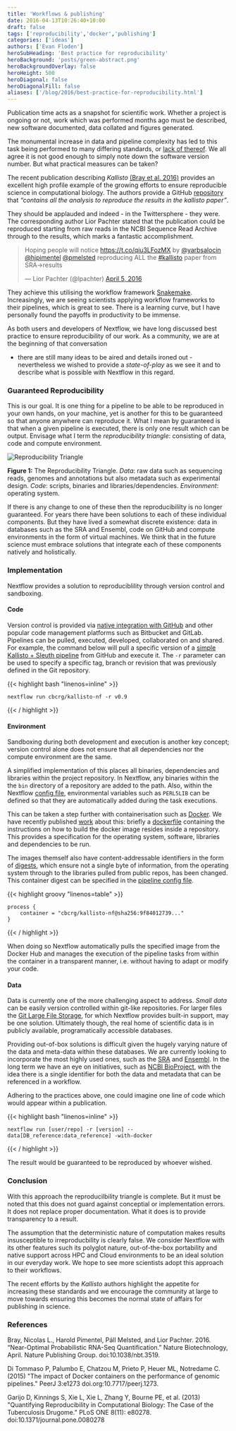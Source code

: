 ```yaml
---
title: 'Workflows & publishing'
date: 2016-04-13T10:26:40+10:00
draft: false
tags: ['reproducibility','docker','publishing']
categories: ['ideas']
authors: ['Evan Floden']
heroSubHeading: 'Best practice for reproducibility'
heroBackground: 'posts/green-abstract.png'
heroBackgroundOverlay: false
heroHeight: 500
heroDiagonal: false
heroDiagonalFill: false
aliases: ['/blog/2016/best-practice-for-reproducibility.html']
---
```

Publication time acts as a snapshot for scientific work. Whether a project is ongoing
or not, work which was performed months ago must be described, new software documented,
data collated and figures generated.

The monumental increase in data and pipeline complexity has led to this task being
performed to many differing standards, or [lack of thereof](http://journals.plos.org/plosone/article?id=10.1371/journal.pone.0080278).
We all agree it is not good enough to simply note down the software version number.
But what practical measures can be taken?

The recent publication describing *Kallisto* [(Bray et al. 2016)](https://doi.org/10.1038/nbt.3519)
provides an excellent high profile example of the growing efforts to ensure reproducible
science in computational biology. The authors provide a GitHub [repository](https://github.com/pachterlab/kallisto_paper_analysis)
that *“contains all the analysis to reproduce the results in the kallisto paper”*.

They should be applauded and indeed - in the Twittersphere - they were. The corresponding
author Lior Pachter stated that the publication could be reproduced starting from raw
reads in the NCBI Sequence Read Archive through to the results, which marks a fantastic
accomplishment.

<blockquote class="twitter-tweet" data-lang="en"><p lang="en" dir="ltr">Hoping people will notice <a href="https://t.co/qiu3LFozMX">https://t.co/qiu3LFozMX</a> by <a href="https://twitter.com/yarbsalocin">@yarbsalocin</a> <a href="https://twitter.com/hjpimentel">@hjpimentel</a> <a href="https://twitter.com/pmelsted">@pmelsted</a> reproducing ALL the <a href="https://twitter.com/hashtag/kallisto?src=hash">#kallisto</a> paper from SRA→results</p>&mdash; Lior Pachter (@lpachter) <a href="https://twitter.com/lpachter/status/717279998424457216">April 5, 2016</a></blockquote>
<script async src="//platform.twitter.com/widgets.js" charset="utf-8"></script>

They achieve this utilising the workflow framework [Snakemake](https://bitbucket.org/snakemake/snakemake/wiki/Home).
Increasingly, we are seeing scientists applying workflow frameworks to their pipelines,
which is great to see. There is a learning curve, but I have personally found the payoffs
in productivity to be immense.

As both users and developers of Nextflow, we have long discussed best practice to ensure
reproducibility of our work. As a community, we are at the beginning of that conversation
- there are still many ideas to be aired and details ironed out - nevertheless we wished
to provide a *state-of-play* as we see it and to describe what is possible with Nextflow
in this regard.


### Guaranteed Reproducibility
This is our goal.  It is one thing for a pipeline to be able to be reproduced in your own
hands, on your machine, yet is another for this to be guaranteed so that anyone anywhere
can reproduce it. What I mean by guaranteed is that when a given pipeline is executed,
there is only one result which can be output.
Envisage what I term the *reproducibility triangle*: consisting of data, code and
compute environment.

![Reproducibility Triangle](/posts/reproducibility-triangle.png)

**Figure 1:** The Reproducibility Triangle. *Data*: raw data such as sequencing reads,
genomes and annotations but also metadata such as experimental design. *Code*:
scripts, binaries and libraries/dependencies. *Environment*: operating system.

If there is any change to one of these then the reproducibililty is no longer guaranteed.
For years there have been solutions to each of these individual components. But they have
lived a somewhat discrete existence: data in databases such as the SRA and Ensembl, code
on GitHub and compute environments in the form of virtual machines. We think that in the
future science must embrace solutions that integrate each of these components natively and
holistically.

### Implementation
Nextflow provides a solution to reproduciblility through version control and sandboxing.

#### Code
Version control is provided via [native integration with GitHub](http://www.nextflow.io/docs/latest/sharing.html)
and other popular code management platforms such as Bitbucket and GitLab.
Pipelines can be pulled, executed, developed, collaborated on and shared. For example,
the command below will pull a specific version of a [simple Kallisto + Sleuth pipeline](https://github.com/cbcrg/kallisto-nf)
from GitHub and execute it. The `-r` parameter can be used to specify a specific tag, branch
or revision that was previously defined in the Git repository.  

{{< highlight bash "linenos=inline" >}}

    nextflow run cbcrg/kallisto-nf -r v0.9

{{< / highlight >}}



#### Environment
Sandboxing during both development and execution is another key concept; version control
alone does not ensure that all dependencies nor the compute environment are the same.

A simplified implementation of this places all binaries, dependencies and libraries within
the project repository. In Nextflow, any binaries within the the  `bin` directory of a
repository are added to the path. Also, within the Nextflow [config file](https://github.com/cbcrg/kallisto-nf/blob/master/nextflow.config),
environmental variables such as `PERL5LIB` can be defined so that they are automatically
added during the task executions.

This can be taken a step further with containerisation such as [Docker](http://www.nextflow.io/docs/latest/docker.html).
We have recently published [work](https://doi.org/10.7717/peerj.1273) about this:
briefly a [dockerfile](https://github.com/cbcrg/kallisto-nf/blob/master/Dockerfile)
containing the instructions on how to build the docker image resides inside a repository.
This provides a specification for the operating system, software, libraries and
dependencies to be run.

The images themself also have content-addressable identifiers in the form of
[digests](https://docs.docker.com/engine/userguide/containers/dockerimages/#image-digests),
which ensure not a single byte of information, from the operating system through to the
libraries pulled from public repos, has been changed. This container digest can be specified
in the [pipeline config file](https://github.com/cbcrg/kallisto-nf/blob/master/nextflow.config).

{{< highlight groovy "linenos=table" >}}

    process {
        container = "cbcrg/kallisto-nf@sha256:9f84012739..."
    }

{{< / highlight >}}

When doing so Nextflow automatically pulls the specified image from the Docker Hub and
manages the execution of the pipeline tasks from within the container in a transparent manner,
i.e. without having to adapt or modify your code.     

#### Data
Data is currently one of the more challenging aspect to address. *Small data* can be
easily version controlled within git-like repositories. For larger files
the [Git Large File Storage](https://git-lfs.github.com/), for which Nextflow provides
built-in support, may be one solution. Ultimately though, the real home of scientific data
is in publicly available, programatically accessible databases.

Providing out-of-box solutions is difficult given the hugely varying nature of the data
and meta-data within these databases. We are currently looking to incorporate the most
highly used ones, such as the [SRA](http://www.ncbi.nlm.nih.gov/sra) and [Ensembl](http://www.ensembl.org/index.html).
In the long term we have an eye on initiatives, such as [NCBI BioProject](https://www.ncbi.nlm.nih.gov/bioproject/),
with the idea there is a single identifier for both the data and metadata that can be referenced in a workflow.

Adhering to the practices above, one could imagine one line of code which would appear within a publication.

{{< highlight bash "linenos=inline" >}}

    nextflow run [user/repo] -r [version] --data[DB_reference:data_reference] -with-docker

{{< / highlight >}}

The result would be guaranteed to be reproduced by whoever wished.

### Conclusion

With this approach the reproducilbility triangle is complete. But it must be noted that
this does not guard against conceptial or implementation errors. It does not replace proper
documentation. What it does is to provide transparency to a result.

The assumption that the deterministic nature of computation makes results insusceptible
to irreproducbility is clearly false.  We consider Nextflow with its other features such
its polyglot nature, out-of-the-box portability and native support across HPC and Cloud
environments to be an ideal solution in our everyday work. We hope to see more scientists
adopt this approach to their workflows.

The recent efforts by the *Kallisto* authors highlight the appetite for increasing these
standards and we encourage the community at large to move towards ensuring this becomes
the normal state of affairs for publishing in science.

### References

Bray, Nicolas L., Harold Pimentel, Páll Melsted, and Lior Pachter. 2016. “Near-Optimal Probabilistic RNA-Seq Quantification.” Nature Biotechnology, April. Nature Publishing Group. doi:10.1038/nbt.3519.

Di Tommaso P, Palumbo E, Chatzou M, Prieto P, Heuer ML, Notredame C. (2015) "The impact of Docker containers on the performance of genomic pipelines." PeerJ 3:e1273 doi.org:10.7717/peerj.1273.

 Garijo D, Kinnings S, Xie L, Xie L, Zhang Y, Bourne PE, et al. (2013) "Quantifying Reproducibility in Computational Biology: The Case of the Tuberculosis Drugome." PLoS ONE 8(11): e80278. doi:10.1371/journal.pone.0080278
